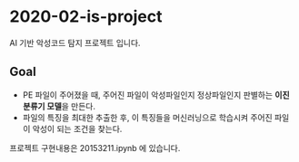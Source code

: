 # 2020-02-is-project
AI 기반 악성코드 탐지 프로젝트 입니다.

## Goal
* PE 파일이 주어졌을 때, 주어진 파일이 악성파일인지 정상파일인지 판별하는 **이진 분류기 모델**을 만든다.
* 파일의 특징을 최대한 추출한 후, 이 특징들을 머신러닝으로 학습시켜 주어진 파일이 악성이 되는 조건을 찾는다.

프로젝트 구현내용은 20153211.ipynb 에 있습니다.
